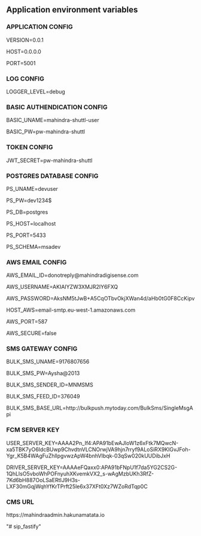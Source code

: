## Application environment variables

### APPLICATION CONFIG

<p>VERSION=0.0.1</p>
<p>HOST=0.0.0.0</p>
<p>PORT=5001</p>

### LOG CONFIG

LOGGER_LEVEL=debug

### BASIC AUTHENDICATION CONFIG

<p>BASIC_UNAME=mahindra-shuttl-user</p>
<p>BASIC_PW=pw-mahindra-shuttl</p>

### TOKEN CONFIG

<p>JWT_SECRET=pw-mahindra-shuttl</p>

### POSTGRES DATABASE CONFIG

<p>PS_UNAME=devuser</p>
<p>PS_PW=dev1234$</p>
<p>PS_DB=postgres</p>
<p>PS_HOST=localhost</p>
<p>PS_PORT=5433</p>
<p>PS_SCHEMA=msadev</p>

### AWS EMAIL CONFIG

<p>AWS_EMAIL_ID=donotreply@mahindradigisense.com</p>
<p>AWS_USERNAME=AKIAIYZW3XMJR2IY6FXQ</p>
<p>AWS_PASSWORD=AksNM5tJwB+A5CqOTbvOkjXWan4d/aHb0tG0F8CcKipv</p>
<p>HOST_AWS=email-smtp.eu-west-1.amazonaws.com</p>
<p>AWS_PORT=587</p>
<p>AWS_SECURE=false</p>

### SMS GATEWAY CONFIG

<p>BULK_SMS_UNAME=9176807656</p>
<p>BULK_SMS_PW=Aysha@2013</p>
<p>BULK_SMS_SENDER_ID=MNMSMS</p>
<p>BULK_SMS_FEED_ID=376049</p>
<p>BULK_SMS_BASE_URL=http://bulkpush.mytoday.com/BulkSms/SingleMsgApi</p>

### FCM SERVER KEY

<p>USER_SERVER_KEY=AAAA2Pn_If4:APA91bEwAJloW1z6xFtk7MQwcN-xa5TBK7yO6IdcBUwp9ChvdtnVLCNOrwjVA9hjn7rryf9ALoSiRX9KIGvJFoh-Ygr_K5B4WAgFuZhllpgvwzApW4bnhVIbqk-03qSw020kUUDibJxH</p>
<p>DRIVER_SERVER_KEY=AAAAeFQaxx0:APA91bFNpU1f7da5YG2CS2G-1QhLIsO5vboWhPOFnyuhXKvemkVX2_s-wAgMzbUKh3RfZ-7Kd6bH887OoLSaERtIJ9H3s-LXF30mGqjWqhYfKrTPrft25le6x37XFt0Xz7WZoRdTqp0C</p>

### CMS URL

<p>https://mahindraadmin.hakunamatata.io</p>
"# sip_fastify" 
